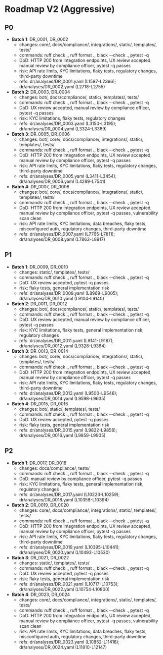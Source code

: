 # Roadmap V2 (Aggressive)

## P0
- **Batch 1**: DR_0001, DR_0002
  - changes: core/, docs/compliance/, integrations/, static/, templates/, tests/
  - commands: ruff check ., ruff format ., black --check ., pytest -q
  - DoD: HTTP 200 from integration endpoints, UX review accepted, manual review by compliance officer, pytest -q passes
  - risk: API rate limits, KYC limitations, flaky tests, regulatory changes, third-party downtime
  - refs: dr/analyses/DR_0001.yaml (L1587-L2396); dr/analyses/DR_0002.yaml (L2718-L2755)
- **Batch 2**: DR_0003, DR_0004
  - changes: bot/, docs/compliance/, static/, templates/, tests/
  - commands: ruff check ., ruff format ., black --check ., pytest -q
  - DoD: UX review accepted, manual review by compliance officer, pytest -q passes
  - risk: KYC limitations, flaky tests, regulatory changes
  - refs: dr/analyses/DR_0003.yaml (L3150-L3195); dr/analyses/DR_0004.yaml (L3324-L3369)
- **Batch 3**: DR_0005, DR_0006
  - changes: bot/, core/, docs/compliance/, integrations/, static/, templates/, tests/
  - commands: ruff check ., ruff format ., black --check ., pytest -q
  - DoD: HTTP 200 from integration endpoints, UX review accepted, manual review by compliance officer, pytest -q passes
  - risk: API rate limits, KYC limitations, flaky tests, regulatory changes, third-party downtime
  - refs: dr/analyses/DR_0005.yaml (L3411-L3454); dr/analyses/DR_0006.yaml (L4289-L7541)
- **Batch 4**: DR_0007, DR_0008
  - changes: bot/, core/, docs/compliance/, integrations/, static/, templates/, tests/
  - commands: ruff check ., ruff format ., black --check ., pytest -q
  - DoD: HTTP 200 from integration endpoints, UX review accepted, manual review by compliance officer, pytest -q passes, vulnerability scan clean
  - risk: API rate limits, KYC limitations, data breaches, flaky tests, misconfigured auth, regulatory changes, third-party downtime
  - refs: dr/analyses/DR_0007.yaml (L7765-L7811); dr/analyses/DR_0008.yaml (L7863-L8917)

## P1
- **Batch 1**: DR_0009, DR_0010
  - changes: static/, templates/, tests/
  - commands: ruff check ., ruff format ., black --check ., pytest -q
  - DoD: UX review accepted, pytest -q passes
  - risk: flaky tests, general implementation risk
  - refs: dr/analyses/DR_0009.yaml (L8969-L9005); dr/analyses/DR_0010.yaml (L9104-L9140)
- **Batch 2**: DR_0011, DR_0012
  - changes: bot/, docs/compliance/, static/, templates/, tests/
  - commands: ruff check ., ruff format ., black --check ., pytest -q
  - DoD: UX review accepted, manual review by compliance officer, pytest -q passes
  - risk: KYC limitations, flaky tests, general implementation risk, regulatory changes
  - refs: dr/analyses/DR_0011.yaml (L9141-L9187); dr/analyses/DR_0012.yaml (L9328-L9364)
- **Batch 3**: DR_0013, DR_0014
  - changes: bot/, core/, docs/compliance/, integrations/, static/, templates/, tests/
  - commands: ruff check ., ruff format ., black --check ., pytest -q
  - DoD: HTTP 200 from integration endpoints, UX review accepted, manual review by compliance officer, pytest -q passes
  - risk: API rate limits, KYC limitations, flaky tests, regulatory changes, third-party downtime
  - refs: dr/analyses/DR_0013.yaml (L9500-L9546); dr/analyses/DR_0014.yaml (L9598-L9635)
- **Batch 4**: DR_0015, DR_0016
  - changes: bot/, static/, templates/, tests/
  - commands: ruff check ., ruff format ., black --check ., pytest -q
  - DoD: UX review accepted, pytest -q passes
  - risk: flaky tests, general implementation risk
  - refs: dr/analyses/DR_0015.yaml (L9822-L9858); dr/analyses/DR_0016.yaml (L9859-L9905)

## P2
- **Batch 1**: DR_0017, DR_0018
  - changes: docs/compliance/, tests/
  - commands: ruff check ., ruff format ., black --check ., pytest -q
  - DoD: manual review by compliance officer, pytest -q passes
  - risk: KYC limitations, flaky tests, general implementation risk, regulatory changes
  - refs: dr/analyses/DR_0017.yaml (L10223-L10259); dr/analyses/DR_0018.yaml (L10358-L10394)
- **Batch 2**: DR_0019, DR_0020
  - changes: core/, docs/compliance/, integrations/, static/, templates/, tests/
  - commands: ruff check ., ruff format ., black --check ., pytest -q
  - DoD: HTTP 200 from integration endpoints, UX review accepted, manual review by compliance officer, pytest -q passes
  - risk: API rate limits, KYC limitations, flaky tests, regulatory changes, third-party downtime
  - refs: dr/analyses/DR_0019.yaml (L10395-L10441); dr/analyses/DR_0020.yaml (L10493-L10530)
- **Batch 3**: DR_0021, DR_0022
  - changes: static/, templates/, tests/
  - commands: ruff check ., ruff format ., black --check ., pytest -q
  - DoD: UX review accepted, pytest -q passes
  - risk: flaky tests, general implementation risk
  - refs: dr/analyses/DR_0021.yaml (L10717-L10753); dr/analyses/DR_0022.yaml (L10754-L10800)
- **Batch 4**: DR_0023, DR_0024
  - changes: core/, docs/compliance/, integrations/, static/, templates/, tests/
  - commands: ruff check ., ruff format ., black --check ., pytest -q
  - DoD: HTTP 200 from integration endpoints, UX review accepted, manual review by compliance officer, pytest -q passes, vulnerability scan clean
  - risk: API rate limits, KYC limitations, data breaches, flaky tests, misconfigured auth, regulatory changes, third-party downtime
  - refs: dr/analyses/DR_0023.yaml (L10852-L11416); dr/analyses/DR_0024.yaml (L11810-L12147)
